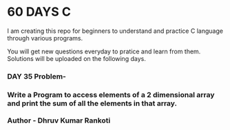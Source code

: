 # 60 DAYS C
I am creating this repo for beginners to understand and practice C language through various programs.

You will get new questions everyday to pratice and learn from them.
Solutions will be uploaded on the following days.

<h3>DAY 35 Problem-</h3>
<h3>Write a Program to access elements of a 2 dimensional array and print the sum of all the elements in that array.<br>

<br>
Author - Dhruv Kumar Rankoti